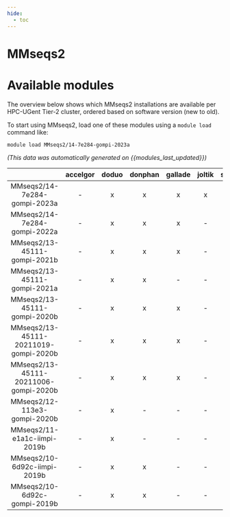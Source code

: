 ```yaml
---
hide:
  - toc
---
```


MMseqs2
=======

# Available modules


The overview below shows which MMseqs2 installations are available per HPC-UGent Tier-2 cluster, ordered based on software version (new to old).

To start using MMseqs2, load one of these modules using a `module load` command like:

```shell
module load MMseqs2/14-7e284-gompi-2023a
```

*(This data was automatically generated on {{modules_last_updated}})*  

| |accelgor|doduo|donphan|gallade|joltik|shinx|
| :---: | :---: | :---: | :---: | :---: | :---: | :---: |
|MMseqs2/14-7e284-gompi-2023a|-|x|x|x|x|x|
|MMseqs2/14-7e284-gompi-2022a|-|x|x|x|-|-|
|MMseqs2/13-45111-gompi-2021b|-|x|x|x|-|-|
|MMseqs2/13-45111-gompi-2021a|-|x|x|-|-|-|
|MMseqs2/13-45111-gompi-2020b|-|x|x|x|-|-|
|MMseqs2/13-45111-20211019-gompi-2020b|-|x|x|x|-|-|
|MMseqs2/13-45111-20211006-gompi-2020b|-|x|x|x|-|-|
|MMseqs2/12-113e3-gompi-2020b|-|x|-|-|-|-|
|MMseqs2/11-e1a1c-iimpi-2019b|-|x|-|-|-|-|
|MMseqs2/10-6d92c-iimpi-2019b|-|x|x|-|-|-|
|MMseqs2/10-6d92c-gompi-2019b|-|x|x|-|-|-|
